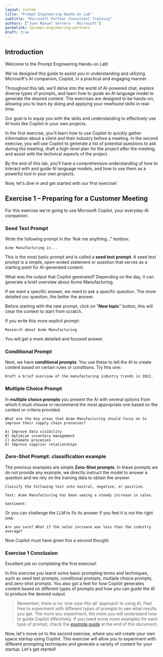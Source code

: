 ```yaml
---
layout: custom
title: "Prompt Engineering Hands-on Lab"
subtitle: "Microsoft Partner Consultant Training"
authors: ["Juan Manuel Servera - Microsoft"]
permalink: /prompt-engineering-partners
draft: true
---
```


<!-- The text I shared is a hands-on lab for learning prompt engineering. I want to transform it to adapt the use case to resolve a business problem. The user profile would be a consultant working at a Microsoft Partner, what we call a System Integrator. These people work with customers to build software solutions to their problems, and they typically have to do architecture design sessions, assess the complexity and effort of a customer project. I want that this lab teaches them how to use Microsoft Copilot to improve their daily work, like getting a summary of a customer before a meeting, or preparing a plan after talking with the customer about their project. We are going to do this in multiple steps. The first step is thinking on a fake customer and business case.

Customer Profile:
Our fake customer could be a mid-sized manufacturing company, let's call them "Acme Manufacturing". They have been in business for over 50 years, producing high-quality industrial equipment.

Business Case:
Recently, Acme Manufacturing has been facing challenges with their inventory management and supply chain processes. They are looking to digitally transform these areas to increase efficiency, reduce costs, and improve customer satisfaction. This involves implementing a new inventory management system, integrating it with their existing systems, and training their staff on the new processes.

The Consultant's Role:
As a consultant, the task would be to work closely with Acme Manufacturing to understand their specific needs and goals, design an appropriate solution, estimate the complexity and effort required, and prepare a detailed plan for implementing the solution. This would involve multiple meetings with the customer, assessments of their current systems and processes, and possibly some research on the latest technologies and best practices in inventory management and supply chain optimization.

The consultant could use Microsoft Copilot in several ways to assist with this process. For example, they could use it to quickly gather information about the customer and their industry before a meeting, generate a list of potential questions to ask during the meeting, or draft a high-level plan for the project after the meeting. They could also use it to assist with the technical aspects of the project, such as generating code snippets, troubleshooting issues, or researching new technologies. -->

## Introduction  

Welcome to the Prompt Engineering Hands-on Lab!  

We've designed this guide to assist you in understanding and utilizing Microsoft's AI companion, Copilot, in a practical and engaging manner.  

Throughout this lab, we'll delve into the world of AI-powered chat, explore diverse types of prompts, and learn how to guide an AI language model to generate the desired content. The exercises are designed to be hands-on, allowing you to learn by doing and applying your newfound skills in real-time.  

Our goal is to equip you with the skills and understanding to effectively use AI tools like Copilot in your own projects.
  
In the first exercise, you'll learn how to use Copilot to quickly gather information about a client and their industry before a meeting. In the second exercise, you will use Copilot to generate a list of potential questions to ask during the meeting, draft a high-level plan for the project after the meeting, and assist with the technical aspects of the project.  

By the end of this lab, you'll have a comprehensive understanding of how to interact with and guide AI language models, and how to use them as a powerful tool in your own projects.  

Now, let's dive in and get started with our first exercise!

## Exercise 1 – Preparing for a Customer Meeting  

For this exercise we're going to use Microsoft Copilot, your everyday AI companion.  

### Seed Text Prompt  

Write the following prompt in the “Ask me anything…” textbox:  

```prompt  
Acme Manufacturing is...  
```  

This is the most basic prompt and is called a **seed text prompt**. A seed text prompt is a simple, open-ended statement or question that serves as a starting point for AI-generated content.  

What was the output that Copilot generated? Depending on the day, it can generate a brief overview about Acme Manufacturing.  

If we want a specific answer, we need to ask a specific question. The more detailed our question, the better the answer.  

Before starting with the new prompt, click on "**New topic**" button, this will clear the context to start from scratch.  

If you write this more explicit prompt:  

```prompt  
Research about Acme Manufacturing  
```  

You will get a more detailed and focused answer.  

### Conditional Prompt  

Next, we have **conditional prompts**. You use these to tell the AI to create content based on certain rules or conditions. Try this one:  

```prompt  
Draft a brief overview of the manufacturing industry trends in 2022.  
```  

### Multiple Choice Prompt  

In **multiple choice prompts** you present the AI with several options from which it must choose or recommend the most appropriate one based on the context or criteria provided.  

```prompt  
What are the key areas that Acme Manufacturing should focus on to improve their supply chain processes?  
   
A) Improve data visibility  
B) Optimize inventory management  
C) Automate processes  
D) Improve supplier relationships  
```  

### Zero-Shot Prompt: classification example  

The previous examples are simple **Zero-Shot prompts**. In these prompts we do not provide any example, we directly instruct the model to answer a question and we rely on the training data to obtain the answer.  

```prompt  
Classify the following text into neutral, negative, or positive.  
   
Text: Acme Manufacturing has been seeing a steady increase in sales.  
   
Sentiment:  
```  

Or you can challenge the LLM to fix its answer if you feel it is not the right one:  

```prompt  
Are you sure? What if the sales increase was less than the industry average?  
```  

Now Copilot must have given this a second thought.

### Exercise 1 Conclusion

Excellent job on completing the first exercise!

In this exercise you learnt some basic prompting terms and techniques, such as seed text prompts, conditional prompts, multiple choice prompts, and zero-shot prompts. You also got a feel for how Copilot generates content based on different types of prompts and how you can guide the AI to produce the desired output.

> Remember, there is no 'one-size-fits-all' approach to using AI. Feel free to experiment with different types of prompts to see what results you get. The more you experiment, the more you will understand how to guide Copilot effectively. If you need some more examples for each type of prompt, check the [example guide](#some-more-example-prompts) at the end of this document.

Now, let's move on to the second exercise, where you will create your own space startup using Copilot. This exercise will allow you to experiment with different prompting techniques and generate a variety of content for your startup. Let's get started!

